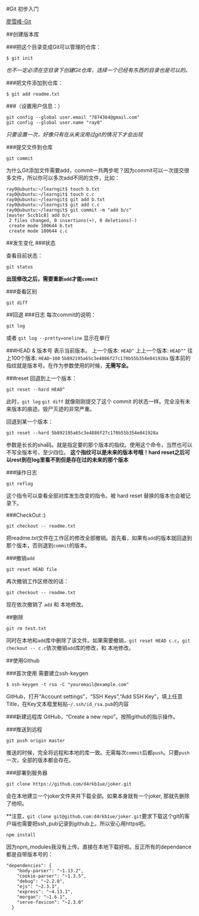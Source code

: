 #Git 初步入门

[廖雪峰-Git](http://www.liaoxuefeng.com/wiki/0013739516305929606dd18361248578c67b8067c8c017b000)

##创建版本库

###把这个目录变成Git可以管理的仓库：
```
$ git init
```

*也不一定必须在空目录下创建Git仓库，选择一个已经有东西的目录也是可以的。*

###把文件添加到仓库：
```
$ git add readme.txt
```

###（设置用户信息：）
```
git config --global user.email "7874364@gmail.com"
git config --global user.name "ray0"
```

*只要设置一次，好像只有在从来没用过git的情况下才会出现*


###提交文件到仓库
```
git commit
```

为什么Git添加文件需要add，commit一共两步呢？因为commit可以一次提交很多文件，所以你可以多次add不同的文件，比如：
```
ray0@ubuntu:~/learngit$ touch b.txt
ray0@ubuntu:~/learngit$ touch c.c
ray0@ubuntu:~/learngit$ git add b.txt 
ray0@ubuntu:~/learngit$ git add c.c 
ray0@ubuntu:~/learngit$ git commit -m "add b/c"
[master 5ccb1c8] add b/c
 2 files changed, 0 insertions(+), 0 deletions(-)
 create mode 100644 b.txt
 create mode 100644 c.c
```

##发生变化
###状态

查看目前状态：
```
git status
```

**出现修改之后，需要重新`add`才能`commit`**

###查看区别

```
git diff
```

##回退
###日志
每次commit的说明：
```
git log
```

或者 `git log --pretty=oneline` 显示在单行

###HEAD & 版本号
表示当前版本。
上一个版本: `HEAD^`
上上一个版本: `HEAD^^`
往上100个版本: `HEAD~100`
`5b892195a65c3e4886f27c170b55b354e041928a` 版本前的指纹就是版本号。在作为参数使用的时候，**无需写全。**

###reset
回退到上一个版本：
```
git reset --hard HEAD^
```

此时，`git log` `git diff` 就像刚刚提交了这个 commit 的状态一样。完全没有未来版本的痕迹。毁尸灭迹的非常严重。

回退到某一个版本：
```
git reset --hard 5b892195a65c3e4886f27c170b55b354e041928a
```

参数是长长的sha码。就是指定要的那个版本的指纹。使用这个命令，当然也可以不写全版本号，至少四位。
**这个指纹可以是未来的版本号哦！hard reset之后可以rest到在log里看不到但是存在过的未来的那个版本**

###操作日志
```
git reflog
```

这个指令可以查看全部对库发生改变的指令。被 hard reset 替换的版本也会被记录下。

###CheckOut :)
```
git checkout -- readme.txt
```

把readme.txt文件在工作区的修改全部撤销。首先看，如果有`add`的版本就回退到那个版本，否则退到`commit`的版本。

###撤销`add`
```
git reset HEAD file
```

再次撤销工作区修改的话：
```
git checkout -- readme.txt
```

现在依次撤销了 `add` 和 本地修改。

##删除
```
git rm test.txt
```

同时在本地和`add`库中删除了该文件。如果需要撤销，`git reset HEAD c.c`，`git checkout -- c.c`依次撤销`add`库的修改，和 本地修改。

##使用Github

###首次使用
需要建立ssh-keygen
```
$ ssh-keygen -t rsa -C "youremail@example.com"
```

GitHub，打开“Account settings”，“SSH Keys”,“Add SSH Key”，填上任意Title，在Key文本框里粘贴`~/.ssh/id_rsa.pub`的内容

###新建远程库
GitHub，“Create a new repo”。按照github的指示操作。

###推送到远程
```
git push origin master
```

推送的时候，完全将远程和本地的库一致。无需每次`commit`后都`push`。只要`push`一次，全部的版本都会存在。

###部署到服务器
```
git clone https://github.com/d4rkb1ue/joker.git
```

会在本地建立一个joker文件夹并下载全部。如果本身就有一个joker, 那就先删除了他呗。

**注意，`git clone git@github.com:d4rkb1ue/joker.git`要求下载这个git的客户端也需要把ssh_pub记录到github上。所以安心用https吧。

```
npm install 
```

因为npm_modules我没有上传。直接在本地下载好啦。反正所有的dependance都是自带版本号的：
```
"dependencies": {
    "body-parser": "~1.13.2",
    "cookie-parser": "~1.3.5",
    "debug": "~2.2.0",
    "ejs": "~2.3.3",
    "express": "~4.13.1",
    "morgan": "~1.6.1",
    "serve-favicon": "~2.3.0"
  }

```
